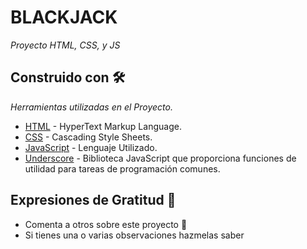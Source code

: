 # BLACKJACK

_Proyecto HTML, CSS, y JS_

## Construido con 🛠️

_Herramientas utilizadas en el Proyecto._

- [HTML](https://developer.mozilla.org/es/docs/Web/HTML) - HyperText Markup Language.
- [CSS](https://developer.mozilla.org/es/docs/Web/CSS) - Cascading Style Sheets.
- [JavaScript](https://developer.mozilla.org/es/docs/Web/JavaScript) - Lenguaje Utilizado.
- [Underscore](https://underscorejs.org/) - Biblioteca JavaScript que proporciona funciones de utilidad para tareas de programación comunes.

## Expresiones de Gratitud 🎁

- Comenta a otros sobre este proyecto 📢
- Si tienes una o varias observaciones hazmelas saber 